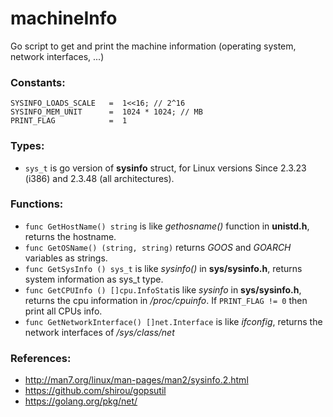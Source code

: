 # machineInfo
Go script to get and print the machine information (operating system, network interfaces, ...)

### Constants: 
```
SYSINFO_LOADS_SCALE   =  1<<16; // 2^16 
SYSINFO_MEM_UNIT      =  1024 * 1024; // MB
PRINT_FLAG            =  1
```
### Types:
 * `sys_t` is go version of **sysinfo** struct, for Linux versions Since 2.3.23 (i386) and  2.3.48 (all architectures).
 
### Functions:
  * `func GetHostName() string` is like *gethosname()* function in **unistd.h**, returns the hostname.
  * `func GetOSName() (string, string)` returns *GOOS* and *GOARCH* variables as strings.
  * `func GetSysInfo () sys_t` is like *sysinfo()* in **sys/sysinfo.h**, returns system information as sys_t type.
  * `func GetCPUInfo () []cpu.InfoStat`is like *sysinfo* in **sys/sysinfo.h**, returns the cpu information in */proc/cpuinfo*.  If `PRINT_FLAG != 0` then print all CPUs info. 
  * `func GetNetworkInterface() []net.Interface` is like *ifconfig*, returns the network interfaces of */sys/class/net* 
  
### References:
  * http://man7.org/linux/man-pages/man2/sysinfo.2.html
  * https://github.com/shirou/gopsutil
  * https://golang.org/pkg/net/
